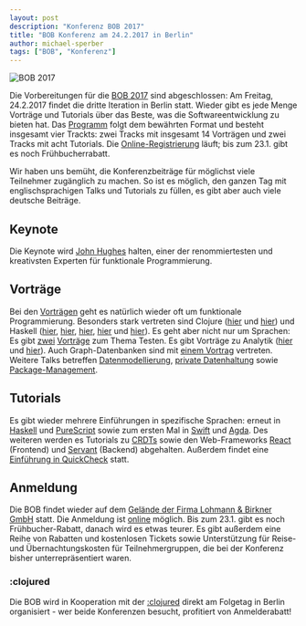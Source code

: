 ```yaml
---
layout: post
description: "Konferenz BOB 2017"
title: "BOB Konferenz am 24.2.2017 in Berlin"
author: michael-sperber
tags: ["BOB", "Konferenz"]
---
```


![BOB 2017](http://bobkonf.de/images/bob_head-2017.png)

Die Vorbereitungen für die [BOB 2017](http://bobkonf.de/2017/) sind
abgeschlossen: Am Freitag, 24.2.2017 findet die dritte Iteration in
Berlin statt.  Wieder gibt es jede Menge Vorträge und Tutorials über
das Beste, was die Softwareentwicklung zu bieten hat.
Das [Programm](http://bobkonf.de/2017/program.html) folgt dem
bewährten Format und besteht insgesamt vier Trackts: zwei Tracks mit insgesamt
14 Vorträgen und zwei Tracks mit acht Tutorials.
Die [Online-Registrierung](http://bobkonf.de/2017/registration.html)
läuft; bis zum 23.1. gibt es noch Frühbucherrabatt.

<!-- more start -->

Wir haben uns bemüht, die Konferenzbeiträge für möglichst viele Teilnehmer
zugänglich zu machen.  So ist es möglich, den ganzen Tag mit
englischsprachigen Talks und Tutorials zu füllen, es gibt aber auch
viele deutsche Beiträge.

## Keynote

Die Keynote wird [John Hughes](http://www.cse.chalmers.se/~rjmh/)
halten, einer der renommiertesten und kreativsten Experten für
funktionale Programmierung.

## Vorträge

Bei den [Vorträgen](http://bobkonf.de/2017/program.html) geht es
natürlich wieder oft um funktionale Programmierung.  Besonders stark
vertreten sind Clojure ([hier](http://bobkonf.de/2017/schuck.html)
und [hier](http://bobkonf.de/2017/jain.html)) und Haskell
([hier](http://bobkonf.de/2017/athiemann.html),
[hier](http://bobkonf.de/2017/thoma.html),
[hier](http://bobkonf.de/2017/kant.html), [hier](http://bobkonf.de/2017/mayr.html) und
[hier](http://bobkonf.de/2017/loeh.html)).  Es geht aber nicht nur um
Sprachen: Es
gibt
[zwei](http://bobkonf.de/2017/dienst.html) [Vorträge](http://bobkonf.de/2017/jain.html) zum
Thema Testen.  Es gibt Vorträge zu Analytik
([hier](http://bobkonf.de/2017/djuric.html)
und [hier](http://bobkonf.de/2017/pikus.html)).  Auch Graph-Datenbanken
sind mit [einem Vortrag](http://bobkonf.de/2017/warda.html) vertreten.
Weitere Talks
betreffen
[Datenmodellierung](http://bobkonf.de/2017/kuehl.html),
[private Datenhaltung](http://bobkonf.de/2017/kampmann.html)
sowie [Package-Management](http://bobkonf.de/2017/wurmus.html).

## Tutorials

Es gibt wieder mehrere Einführungen in spezifische Sprachen:
erneut in [Haskell](http://bobkonf.de/2017/fischmann.html)
und [PureScript](http://bobkonf.de/2017/karg.html) sowie zum ersten Mal
in [Swift](http://bobkonf.de/2017/wehr.html) und
[Agda](http://bobkonf.de/2017/pthiemann.html).  Des weiteren werden
es Tutorials zu [CRDTs](http://bobkonf.de/2017/bieniusa.html) sowie den
Web-Frameworks [React](http://bobkonf.de/2017/rauch.html) (Frontend)
und [Servant](http://bobkonf.de/2017/loeh-tutorial.html) (Backend) abgehalten.
Außerdem findet
eine [Einführung in QuickCheck](http://bobkonf.de/2017/hupel.html) statt.


## Anmeldung

Die BOB findet wieder auf dem
[Gelände der Firma Lohmann & Birkner GmbH](http://bobkonf.de/local.html)
statt.  Die Anmeldung ist
[online](http://bobkonf.de/2017/registration.html) möglich.  Bis zum
23.1. gibt es noch Frühbucher-Rabatt, danach wird es etwas teurer.  Es
gibt außerdem eine Reihe von Rabatten und kostenlosen Tickets sowie
Unterstützung für Reise- und Übernachtungskosten für
Teilnehmergruppen, die bei der Konferenz bisher unterrepräsentiert
waren.

### :clojured

Die BOB wird in Kooperation mit der [:clojured](http://clojured.de/)
direkt am Folgetag in Berlin organisiert - wer beide Konferenzen
besucht, profitiert von Anmelderabatt!


<!-- more end -->
